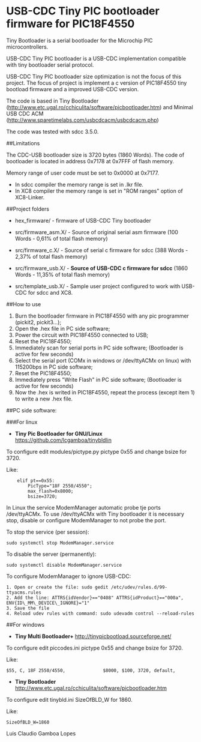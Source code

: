 
# USB-CDC Tiny PIC bootloader firmware for PIC18F4550


Tiny Bootloader is a serial bootloader for the Microchip PIC microcontrollers.

USB-CDC Tiny PIC bootloader is a USB-CDC implementation compatible with tiny bootloader serial protocol.

USB-CDC Tiny PIC bootloader size optimization is not the focus of this project.
The focus of project is implement a c version of PIC18F4550 tiny bootload firmware and a improved USB-CDC version.   

The code is based in Tiny Bootloader (http://www.etc.ugal.ro/cchiculita/software/picbootloader.htm) and Minimal USB CDC ACM (http://www.sparetimelabs.com/usbcdcacm/usbcdcacm.php)

The code was tested with sdcc 3.5.0.

##Limitations 

The CDC-USB bootloader size is 3720 bytes (1860 Words).
The code of bootloader is located in address 0x7178 at 0x7FFF of flash memory.

Memory range of user code must be set to 0x0000 at 0x7177.

* In sdcc compiler the memory range is set in .lkr file. 
* In XC8  compiler the memory range is set in "ROM ranges" option of XC8-Linker.


##Project folders

* hex\_firmware/          - firmware of USB-CDC Tiny bootloader 
* src/firmware\_asm.X/    - Source of original serial asm firmware (100 Words -  0,61% of total flash memory)
* src/firmware\_c.X/      - Source of serial c firmware for sdcc   (388 Words -  2,37% of total flash memory)  
* src/firmware\_usb.X/    - **Source of USB-CDC c firmware for sdcc** (1860 Words - 11,35% of total flash memory)

* src/template\_usb.X/    - Sample user project configured to work with USB-CDC for sdcc and XC8.    

##How to use

1. Burn the bootloader firmware in PIC18F4550 with any pic programmer (pickit2, pickit3...);
2. Open the .hex file in PC side software;
3. Power the circuit with PIC18F4550 connected to USB;
4. Reset the PIC18F4550;
5. Immediately scan for serial ports in PC side software; (Bootloader is active for few seconds) 
6. Select the serial port (COMx in windows or /dev/ttyACMx on linux) with 115200bps in PC side software;
7. Reset the PIC18F4550;
8. Immediately press "Write Flash" in PC side software; (Bootloader is active for few seconds)
9. Now the .hex is writed in PIC18F4550, repeat the process (except item 1) to write a new .hex file.

##PC side software:

###For linux
* **Tiny Pic Bootloader for GNU/Linux** https://github.com/lcgamboa/tinybldlin 

To configure edit modules/pictype.py pictype 0x55 and change bsize for 3720. 

Like:
```
    elif pt==0x55:
        PicType="18F 2550/4550";
        max_flash=0x8000;
        bsize=3720;
```

In Linux the service ModemManager automatic probe tje ports /dev/ttyACMx. 
To use /dev/ttyACMx with Tiny bootloader it is necessary stop, disable or configure ModemManager to not probe the port.
  
To stop the service (per session): 
```
sudo systemctl stop ModemManager.service
```

To disable the server (permanently): 
```
sudo systemctl disable ModemManager.service
```

To configure ModemManager to ignore USB-CDC:
```
1. Open or create the file: sudo gedit /etc/udev/rules.d/99-ttyacms.rules
2. Add the line: ATTRS{idVendor}=="0408" ATTRS{idProduct}=="000a", ENV{ID\_MM\_DEVICE\_IGNORE}="1"
3. Save the file
4. Reload udev rules with command: sudo udevadm control --reload-rules
```


##For windows
* **Tiny Multi Bootloader+**  http://tinypicbootload.sourceforge.net/

To configure edit piccodes.ini pictype 0x55 and change bsize for 3720.

Like:
```
$55, C, 18F 2550/4550,              $8000, $100, 3720, default,
```

* **Tiny Bootloader**       http://www.etc.ugal.ro/cchiculita/software/picbootloader.htm

To configure edit tinybld.ini SizeOfBLD\_W for 1860.

Like:
```
SizeOfBLD_W=1860
```


Luis Claudio Gamboa Lopes
